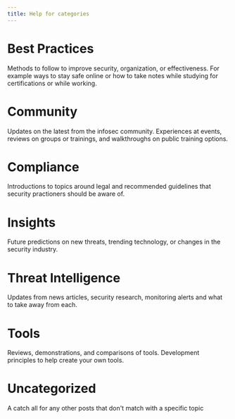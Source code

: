 ```yaml
---
title: Help for categories
---
```


# Best Practices

Methods to follow to improve security, organization, or effectiveness.
For example ways to stay safe online or how to take notes while studying for certifications or while working.

# Community

Updates on the latest from the infosec community. Experiences at events, reviews on groups or trainings, and walkthroughs on public training options.

# Compliance

Introductions to topics around legal and recommended guidelines that security practioners should be aware of.

# Insights

Future predictions on new threats, trending technology, or changes in the security industry.

# Threat Intelligence

Updates from news articles, security research, monitoring alerts and what to take away from each.

# Tools

Reviews, demonstrations, and comparisons of tools. Development principles to help create your own tools.

# Uncategorized 

A catch all for any other posts that don't match with a specific topic